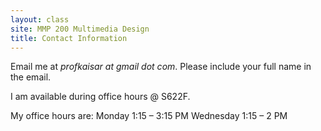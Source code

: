 ```yaml
---
layout: class
site: MMP 200 Multimedia Design
title: Contact Information
---
```


Email me at *profkaisar at gmail dot com*. Please include your full name in the email.

I am available during office hours @ S622F.

My office hours are:
Monday 1:15 – 3:15 PM
Wednesday 1:15 – 2 PM
